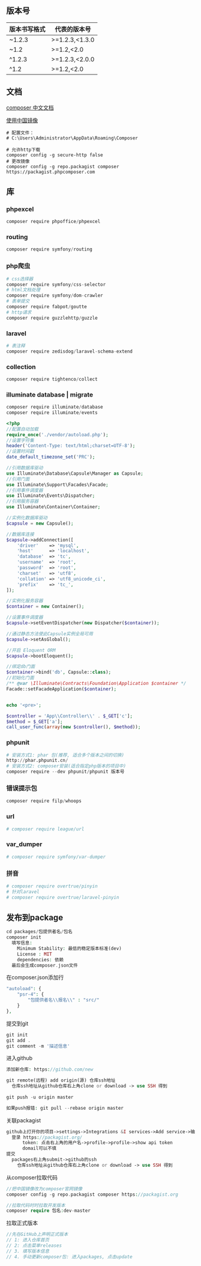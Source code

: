 ## 版本号

| 版本书写格式 | 代表的版本号   |
| ------------ | -------------- |
| ~1.2.3       | >=1.2.3,<1.3.0 |
| ~1.2         | >=1.2,<2.0     |
| ^1.2.3       | >=1.2.3,<2.0.0 |
| ^1.2         | >=1.2,<2.0     |

## 文档

[composer 中文文档](https://docs.phpcomposer.com/04-schema.html)

[使用中国镜像](https://pkg.phpcomposer.com/#how-to-use-packagist-mirror)

```shell
# 配置文件：
# C:\Users\Administrator\AppData\Roaming\Composer

# 允许http下载
composer config -g secure-http false
# 更改镜像
composer config -g repo.packagist composer https://packagist.phpcomposer.com
```



## 库

### phpexcel

```python
composer require phpoffice/phpexcel
```

### routing

```python
composer require symfony/routing
```

### php爬虫

```python
# css选择器
composer require symfony/css-selector
# html文档处理
composer require symfony/dom-crawler
# 表单提交
composer require fabpot/goutte
# http请求
composer require guzzlehttp/guzzle
```

### laravel

```python
# 表注释
composer require zedisdog/laravel-schema-extend
```

### collection
```python
composer require tightenco/collect
```

### illuminate database | migrate

```python
composer require illuminate/database
composer require illuminate/events
```

```php
<?php
//配置自动加载
require_once('./vendor/autoload.php');
//设置字符集
header('Content-Type: text/html;charset=UTF-8');
//设置时间戳
date_default_timezone_set('PRC');

//引用数据库驱动
use Illuminate\Database\Capsule\Manager as Capsule;
//引用门面
use Illuminate\Support\Facades\Facade;
//引用事件调度器
use Illuminate\Events\Dispatcher;
//引用服务容器
use Illuminate\Container\Container;

//实例化数据库驱动
$capsule = new Capsule();

//数据库连接
$capsule->addConnection([
    'driver'    => 'mysql',
    'host'      => 'localhost',
    'database'  => 'tc',
    'username'  => 'root',
    'password'  => 'root',
    'charset'   => 'utf8',
    'collation' => 'utf8_unicode_ci',
    'prefix'    => 'tc_',
]);

//实例化服务容器
$container = new Container();

//设置事件调度器
$capsule->setEventDispatcher(new Dispatcher($container));

//通过静态方法使此Capsule实例全局可用
$capsule->setAsGlobal();

//开启 Eloquent ORM
$capsule->bootEloquent();

//绑定db门面
$container->bind('db', Capsule::class);
//初始化门面
/** @var \Illuminate\Contracts\Foundation\Application $container */
Facade::setFacadeApplication($container);


echo '<pre>';

$controller = 'App\\Controller\\' . $_GET['c'];
$method = $_GET['a'];
call_user_func(array(new $controller(), $method));
```

### phpunit

```python
# 安装方式1: phar 包(推荐, 适合多个版本之间的切换)
http://phar.phpunit.cn/
# 安装方式2: composer安装(适合指定php版本的项目中)
composer require --dev phpunit/phpunit 版本号
```

### 错误提示包

```python
composer require filp/whoops
```

### url

```php
# composer require league/url
```

### var_dumper

```php
# composer require symfony/var-dumper
```

### 拼音

```python
# composer require overtrue/pinyin
# 针对laravel
# composer require overtrue/laravel-pinyin
```



## 发布到package

```php
cd packages/包提供者名/包名
composer init
  填写信息: 
    Minimum Stability: 最低的稳定版本标准(dev)
    License : MIT
    dependencies: 依赖
  最后会生成composer.json文件
```

在composer.json添加行 

```php
"autoload": {
    "psr-4": {
        "包提供者名\\报名\\" : "src/"
    }
},
```

提交到git 

```php
git init
git add .
git comment -m '描述信息'
```

进入github

```php
添加新仓库: https://github.com/new

git remote(远程) add origin(源) 仓库ssh地址
  仓库ssh地址从github仓库右上角clone or download -> use SSH 得到
  
git push -u origin master

如果push报错: git pull --rebase origin master
```

关联packagist 

```php
github上打开你的项目->settings->Integrations &I services->Add service->输入packagist
  登录 https://packagist.org/
      token: 点击右上角的用户名->profile->profile->show api token
      domail可以不填
提交
  packages右上角submit->github的ssh
    仓库ssh地址从github仓库右上角clone or download -> use SSH 得到
```

从composer拉取代码

```php
//把中国镜像改为composer官网镜像
composer config -g repo.packagist composer https://packagist.org

//拉取代码时时拉取开发版本
composer require 包名:dev-master
```

拉取正式版本

```php
//先在GitHub上声明正式版本
// 1: 进入仓库首页
// 2: 点击菜单releases
// 3. 填写版本信息
// 4. 手动更新composer包: 进入packages, 点击update
```






